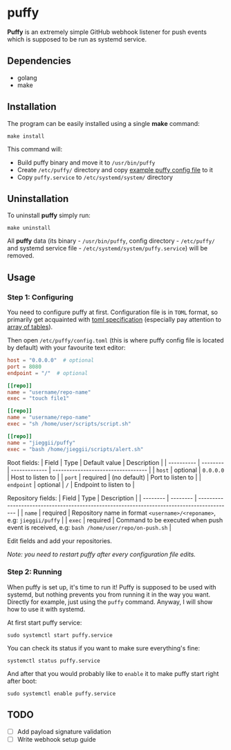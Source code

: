 # puffy
**Puffy** is an extremely simple GitHub webhook listener for push events which is supposed to be run as systemd service.

## Dependencies
* golang
* make

## Installation
The program can be easily installed using a single **make** command:

```shell
make install
```

This command will:
* Build puffy binary and move it to `/usr/bin/puffy`
* Create `/etc/puffy/` directory and copy [example puffy config file]() to it
* Copy `puffy.service` to `/etc/systemd/system/` directory

## Uninstallation
To uninstall **puffy** simply run:

```shell
make uninstall
```

All **puffy** data (its binary - `/usr/bin/puffy`, config directory - `/etc/puffy/` and systemd service file - `/etc/systemd/system/puffy.service`) will be removed.

## Usage
### Step 1: Configuring
You need to configure puffy at first. Configuration file is in `TOML` format, so 
primarily get acquainted with [toml specification](https://toml.io/en/v1.0.0) (especially pay attention to [array of tables](https://toml.io/en/v1.0.0#array-of-tables)).

Then open `/etc/puffy/config.toml` (this is where puffy config file is located by default) with your favourite text editor:
```toml
host = "0.0.0.0"  # optional
port = 8080
endpoint = "/"  # optional

[[repo]]
name = "username/repo-name"
exec = "touch file1"

[[repo]]
name = "username/repo-name"
exec = "sh /home/user/scripts/script.sh"

[[repo]]
name = "jieggii/puffy"
exec = "bash /home/jieggii/scripts/alert.sh"
```

Root fields:
| Field      | Type     | Default value | Description                        |
| ---------- | -------- | ------------- | ---------------------------------- |
| `host`     | optional | `0.0.0.0`     | Host to listen to                  |
| `port`     | required | (no default)  | Port to listen to                  |
| `endpoint` | optional | `/`           | Endpoint to listen to              |

Repository fields:
| Field    | Type     | Description                                                                                |
| -------- | -------- | ------------------------------------------------------------------------------------------ |
| `name`   | required | Repository name in format `<username>/<reponame>`, e.g: `jieggii/puffy`                    |
| `exec`   | required | Command to be executed when push event is received, e.g: `bash /home/user/repo/on-push.sh` |

Edit fields and add your repositories.

_Note: you need to restart puffy after every configuration file edits._

### Step 2: Running
When puffy is set up, it's time to run it! Puffy is supposed to be used with systemd, 
but nothing prevents you from running it in the way you want. 
Directly for example, just using the `puffy` command. Anyway, I will show how to use it with systemd.

At first start puffy service:

`sudo systemctl start puffy.service`

You can check its status if you want to make sure everything's fine:

`systemctl status puffy.service`

And after that you would probably like to `enable` it to make puffy start right after boot:

`sudo systemctl enable puffy.service`

## TODO
- [ ] Add payload signature validation
- [ ] Write webhook setup guide
